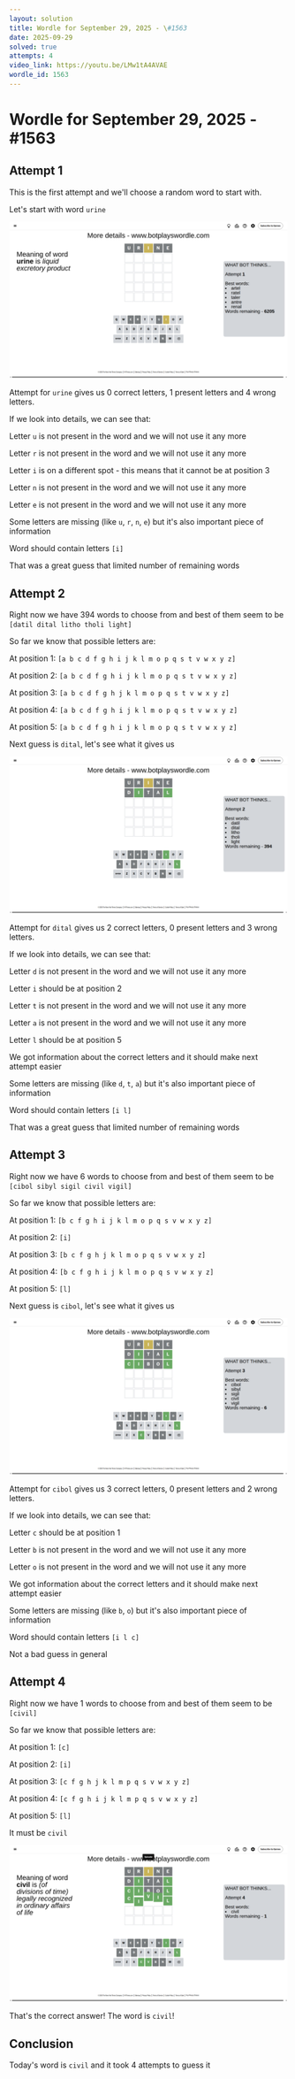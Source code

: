 ```yaml
---
layout: solution
title: Wordle for September 29, 2025 - \#1563
date: 2025-09-29
solved: true
attempts: 4
video_link: https://youtu.be/LMw1tA4AVAE
wordle_id: 1563
---
```


# Wordle for September 29, 2025 - \#1563

## Attempt 1

This is the first attempt and we'll choose a random word to start with.

Let's start with word `urine`

![Attempt 1](2025-09-29/attempt-1.png)

Attempt for `urine` gives us 0 correct letters, 1 present letters and 4 wrong letters.

If we look into details, we can see that:

Letter `u` is not present in the word and we will not use it any more

Letter `r` is not present in the word and we will not use it any more

Letter `i` is on a different spot - this means that it cannot be at position 3

Letter `n` is not present in the word and we will not use it any more

Letter `e` is not present in the word and we will not use it any more

Some letters are missing (like `u`, `r`, `n`, `e`) but it's also important piece of information

Word should contain letters `[i]`

That was a great guess that limited number of remaining words



## Attempt 2

Right now we have 394 words to choose from and best of them seem to be `[datil dital litho tholi light]`

So far we know that possible letters are:

At position 1: `[a b c d f g h i j k l m o p q s t v w x y z]`

At position 2: `[a b c d f g h i j k l m o p q s t v w x y z]`

At position 3: `[a b c d f g h j k l m o p q s t v w x y z]`

At position 4: `[a b c d f g h i j k l m o p q s t v w x y z]`

At position 5: `[a b c d f g h i j k l m o p q s t v w x y z]`

Next guess is `dital`, let's see what it gives us

![Attempt 2](2025-09-29/attempt-2.png)

Attempt for `dital` gives us 2 correct letters, 0 present letters and 3 wrong letters.

If we look into details, we can see that:

Letter `d` is not present in the word and we will not use it any more

Letter `i` should be at position 2

Letter `t` is not present in the word and we will not use it any more

Letter `a` is not present in the word and we will not use it any more

Letter `l` should be at position 5

We got information about the correct letters and it should make next attempt easier

Some letters are missing (like `d`, `t`, `a`) but it's also important piece of information

Word should contain letters `[i l]`

That was a great guess that limited number of remaining words



## Attempt 3

Right now we have 6 words to choose from and best of them seem to be `[cibol sibyl sigil civil vigil]`

So far we know that possible letters are:

At position 1: `[b c f g h i j k l m o p q s v w x y z]`

At position 2: `[i]`

At position 3: `[b c f g h j k l m o p q s v w x y z]`

At position 4: `[b c f g h i j k l m o p q s v w x y z]`

At position 5: `[l]`

Next guess is `cibol`, let's see what it gives us

![Attempt 3](2025-09-29/attempt-3.png)

Attempt for `cibol` gives us 3 correct letters, 0 present letters and 2 wrong letters.

If we look into details, we can see that:

Letter `c` should be at position 1

Letter `b` is not present in the word and we will not use it any more

Letter `o` is not present in the word and we will not use it any more

We got information about the correct letters and it should make next attempt easier

Some letters are missing (like `b`, `o`) but it's also important piece of information

Word should contain letters `[i l c]`

Not a bad guess in general



## Attempt 4

Right now we have 1 words to choose from and best of them seem to be `[civil]`

So far we know that possible letters are:

At position 1: `[c]`

At position 2: `[i]`

At position 3: `[c f g h j k l m p q s v w x y z]`

At position 4: `[c f g h i j k l m p q s v w x y z]`

At position 5: `[l]`

It must be `civil`

![Attempt 4](2025-09-29/attempt-4.png)

That's the correct answer! The word is `civil`!

## Conclusion

Today's word is `civil` and it took 4 attempts to guess it

